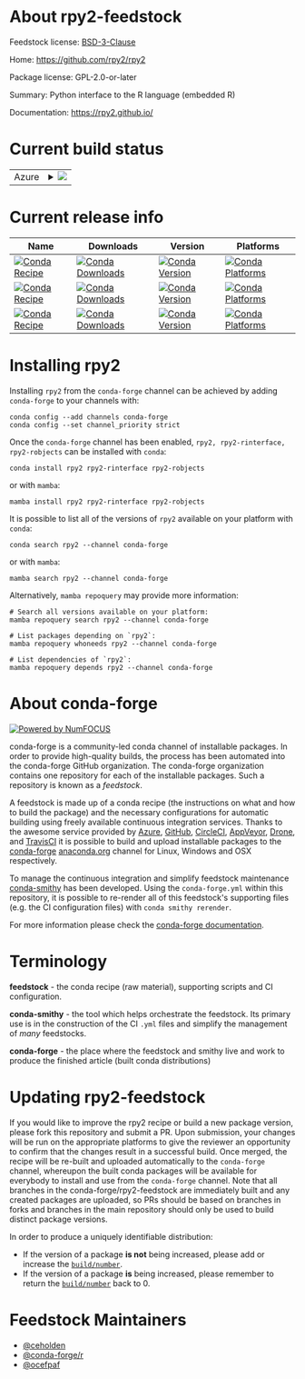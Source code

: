 About rpy2-feedstock
====================

Feedstock license: [BSD-3-Clause](https://github.com/conda-forge/rpy2-feedstock/blob/main/LICENSE.txt)

Home: https://github.com/rpy2/rpy2

Package license: GPL-2.0-or-later

Summary: Python interface to the R language (embedded R)

Documentation: https://rpy2.github.io/

Current build status
====================


<table>
    
  <tr>
    <td>Azure</td>
    <td>
      <details>
        <summary>
          <a href="https://dev.azure.com/conda-forge/feedstock-builds/_build/latest?definitionId=4313&branchName=main">
            <img src="https://dev.azure.com/conda-forge/feedstock-builds/_apis/build/status/rpy2-feedstock?branchName=main">
          </a>
        </summary>
        <table>
          <thead><tr><th>Variant</th><th>Status</th></tr></thead>
          <tbody><tr>
              <td>linux_64_python3.10.____cpythonr_base4.3</td>
              <td>
                <a href="https://dev.azure.com/conda-forge/feedstock-builds/_build/latest?definitionId=4313&branchName=main">
                  <img src="https://dev.azure.com/conda-forge/feedstock-builds/_apis/build/status/rpy2-feedstock?branchName=main&jobName=linux&configuration=linux%20linux_64_python3.10.____cpythonr_base4.3" alt="variant">
                </a>
              </td>
            </tr><tr>
              <td>linux_64_python3.10.____cpythonr_base4.4</td>
              <td>
                <a href="https://dev.azure.com/conda-forge/feedstock-builds/_build/latest?definitionId=4313&branchName=main">
                  <img src="https://dev.azure.com/conda-forge/feedstock-builds/_apis/build/status/rpy2-feedstock?branchName=main&jobName=linux&configuration=linux%20linux_64_python3.10.____cpythonr_base4.4" alt="variant">
                </a>
              </td>
            </tr><tr>
              <td>linux_64_python3.11.____cpythonr_base4.3</td>
              <td>
                <a href="https://dev.azure.com/conda-forge/feedstock-builds/_build/latest?definitionId=4313&branchName=main">
                  <img src="https://dev.azure.com/conda-forge/feedstock-builds/_apis/build/status/rpy2-feedstock?branchName=main&jobName=linux&configuration=linux%20linux_64_python3.11.____cpythonr_base4.3" alt="variant">
                </a>
              </td>
            </tr><tr>
              <td>linux_64_python3.11.____cpythonr_base4.4</td>
              <td>
                <a href="https://dev.azure.com/conda-forge/feedstock-builds/_build/latest?definitionId=4313&branchName=main">
                  <img src="https://dev.azure.com/conda-forge/feedstock-builds/_apis/build/status/rpy2-feedstock?branchName=main&jobName=linux&configuration=linux%20linux_64_python3.11.____cpythonr_base4.4" alt="variant">
                </a>
              </td>
            </tr><tr>
              <td>linux_64_python3.12.____cpythonr_base4.3</td>
              <td>
                <a href="https://dev.azure.com/conda-forge/feedstock-builds/_build/latest?definitionId=4313&branchName=main">
                  <img src="https://dev.azure.com/conda-forge/feedstock-builds/_apis/build/status/rpy2-feedstock?branchName=main&jobName=linux&configuration=linux%20linux_64_python3.12.____cpythonr_base4.3" alt="variant">
                </a>
              </td>
            </tr><tr>
              <td>linux_64_python3.12.____cpythonr_base4.4</td>
              <td>
                <a href="https://dev.azure.com/conda-forge/feedstock-builds/_build/latest?definitionId=4313&branchName=main">
                  <img src="https://dev.azure.com/conda-forge/feedstock-builds/_apis/build/status/rpy2-feedstock?branchName=main&jobName=linux&configuration=linux%20linux_64_python3.12.____cpythonr_base4.4" alt="variant">
                </a>
              </td>
            </tr><tr>
              <td>linux_64_python3.9.____cpythonr_base4.3</td>
              <td>
                <a href="https://dev.azure.com/conda-forge/feedstock-builds/_build/latest?definitionId=4313&branchName=main">
                  <img src="https://dev.azure.com/conda-forge/feedstock-builds/_apis/build/status/rpy2-feedstock?branchName=main&jobName=linux&configuration=linux%20linux_64_python3.9.____cpythonr_base4.3" alt="variant">
                </a>
              </td>
            </tr><tr>
              <td>linux_64_python3.9.____cpythonr_base4.4</td>
              <td>
                <a href="https://dev.azure.com/conda-forge/feedstock-builds/_build/latest?definitionId=4313&branchName=main">
                  <img src="https://dev.azure.com/conda-forge/feedstock-builds/_apis/build/status/rpy2-feedstock?branchName=main&jobName=linux&configuration=linux%20linux_64_python3.9.____cpythonr_base4.4" alt="variant">
                </a>
              </td>
            </tr><tr>
              <td>linux_aarch64_python3.10.____cpythonr_base4.3</td>
              <td>
                <a href="https://dev.azure.com/conda-forge/feedstock-builds/_build/latest?definitionId=4313&branchName=main">
                  <img src="https://dev.azure.com/conda-forge/feedstock-builds/_apis/build/status/rpy2-feedstock?branchName=main&jobName=linux&configuration=linux%20linux_aarch64_python3.10.____cpythonr_base4.3" alt="variant">
                </a>
              </td>
            </tr><tr>
              <td>linux_aarch64_python3.10.____cpythonr_base4.4</td>
              <td>
                <a href="https://dev.azure.com/conda-forge/feedstock-builds/_build/latest?definitionId=4313&branchName=main">
                  <img src="https://dev.azure.com/conda-forge/feedstock-builds/_apis/build/status/rpy2-feedstock?branchName=main&jobName=linux&configuration=linux%20linux_aarch64_python3.10.____cpythonr_base4.4" alt="variant">
                </a>
              </td>
            </tr><tr>
              <td>linux_aarch64_python3.11.____cpythonr_base4.3</td>
              <td>
                <a href="https://dev.azure.com/conda-forge/feedstock-builds/_build/latest?definitionId=4313&branchName=main">
                  <img src="https://dev.azure.com/conda-forge/feedstock-builds/_apis/build/status/rpy2-feedstock?branchName=main&jobName=linux&configuration=linux%20linux_aarch64_python3.11.____cpythonr_base4.3" alt="variant">
                </a>
              </td>
            </tr><tr>
              <td>linux_aarch64_python3.11.____cpythonr_base4.4</td>
              <td>
                <a href="https://dev.azure.com/conda-forge/feedstock-builds/_build/latest?definitionId=4313&branchName=main">
                  <img src="https://dev.azure.com/conda-forge/feedstock-builds/_apis/build/status/rpy2-feedstock?branchName=main&jobName=linux&configuration=linux%20linux_aarch64_python3.11.____cpythonr_base4.4" alt="variant">
                </a>
              </td>
            </tr><tr>
              <td>linux_aarch64_python3.12.____cpythonr_base4.3</td>
              <td>
                <a href="https://dev.azure.com/conda-forge/feedstock-builds/_build/latest?definitionId=4313&branchName=main">
                  <img src="https://dev.azure.com/conda-forge/feedstock-builds/_apis/build/status/rpy2-feedstock?branchName=main&jobName=linux&configuration=linux%20linux_aarch64_python3.12.____cpythonr_base4.3" alt="variant">
                </a>
              </td>
            </tr><tr>
              <td>linux_aarch64_python3.12.____cpythonr_base4.4</td>
              <td>
                <a href="https://dev.azure.com/conda-forge/feedstock-builds/_build/latest?definitionId=4313&branchName=main">
                  <img src="https://dev.azure.com/conda-forge/feedstock-builds/_apis/build/status/rpy2-feedstock?branchName=main&jobName=linux&configuration=linux%20linux_aarch64_python3.12.____cpythonr_base4.4" alt="variant">
                </a>
              </td>
            </tr><tr>
              <td>linux_aarch64_python3.9.____cpythonr_base4.3</td>
              <td>
                <a href="https://dev.azure.com/conda-forge/feedstock-builds/_build/latest?definitionId=4313&branchName=main">
                  <img src="https://dev.azure.com/conda-forge/feedstock-builds/_apis/build/status/rpy2-feedstock?branchName=main&jobName=linux&configuration=linux%20linux_aarch64_python3.9.____cpythonr_base4.3" alt="variant">
                </a>
              </td>
            </tr><tr>
              <td>linux_aarch64_python3.9.____cpythonr_base4.4</td>
              <td>
                <a href="https://dev.azure.com/conda-forge/feedstock-builds/_build/latest?definitionId=4313&branchName=main">
                  <img src="https://dev.azure.com/conda-forge/feedstock-builds/_apis/build/status/rpy2-feedstock?branchName=main&jobName=linux&configuration=linux%20linux_aarch64_python3.9.____cpythonr_base4.4" alt="variant">
                </a>
              </td>
            </tr><tr>
              <td>linux_ppc64le_python3.10.____cpythonr_base4.3</td>
              <td>
                <a href="https://dev.azure.com/conda-forge/feedstock-builds/_build/latest?definitionId=4313&branchName=main">
                  <img src="https://dev.azure.com/conda-forge/feedstock-builds/_apis/build/status/rpy2-feedstock?branchName=main&jobName=linux&configuration=linux%20linux_ppc64le_python3.10.____cpythonr_base4.3" alt="variant">
                </a>
              </td>
            </tr><tr>
              <td>linux_ppc64le_python3.10.____cpythonr_base4.4</td>
              <td>
                <a href="https://dev.azure.com/conda-forge/feedstock-builds/_build/latest?definitionId=4313&branchName=main">
                  <img src="https://dev.azure.com/conda-forge/feedstock-builds/_apis/build/status/rpy2-feedstock?branchName=main&jobName=linux&configuration=linux%20linux_ppc64le_python3.10.____cpythonr_base4.4" alt="variant">
                </a>
              </td>
            </tr><tr>
              <td>linux_ppc64le_python3.11.____cpythonr_base4.3</td>
              <td>
                <a href="https://dev.azure.com/conda-forge/feedstock-builds/_build/latest?definitionId=4313&branchName=main">
                  <img src="https://dev.azure.com/conda-forge/feedstock-builds/_apis/build/status/rpy2-feedstock?branchName=main&jobName=linux&configuration=linux%20linux_ppc64le_python3.11.____cpythonr_base4.3" alt="variant">
                </a>
              </td>
            </tr><tr>
              <td>linux_ppc64le_python3.11.____cpythonr_base4.4</td>
              <td>
                <a href="https://dev.azure.com/conda-forge/feedstock-builds/_build/latest?definitionId=4313&branchName=main">
                  <img src="https://dev.azure.com/conda-forge/feedstock-builds/_apis/build/status/rpy2-feedstock?branchName=main&jobName=linux&configuration=linux%20linux_ppc64le_python3.11.____cpythonr_base4.4" alt="variant">
                </a>
              </td>
            </tr><tr>
              <td>linux_ppc64le_python3.12.____cpythonr_base4.3</td>
              <td>
                <a href="https://dev.azure.com/conda-forge/feedstock-builds/_build/latest?definitionId=4313&branchName=main">
                  <img src="https://dev.azure.com/conda-forge/feedstock-builds/_apis/build/status/rpy2-feedstock?branchName=main&jobName=linux&configuration=linux%20linux_ppc64le_python3.12.____cpythonr_base4.3" alt="variant">
                </a>
              </td>
            </tr><tr>
              <td>linux_ppc64le_python3.12.____cpythonr_base4.4</td>
              <td>
                <a href="https://dev.azure.com/conda-forge/feedstock-builds/_build/latest?definitionId=4313&branchName=main">
                  <img src="https://dev.azure.com/conda-forge/feedstock-builds/_apis/build/status/rpy2-feedstock?branchName=main&jobName=linux&configuration=linux%20linux_ppc64le_python3.12.____cpythonr_base4.4" alt="variant">
                </a>
              </td>
            </tr><tr>
              <td>linux_ppc64le_python3.9.____cpythonr_base4.3</td>
              <td>
                <a href="https://dev.azure.com/conda-forge/feedstock-builds/_build/latest?definitionId=4313&branchName=main">
                  <img src="https://dev.azure.com/conda-forge/feedstock-builds/_apis/build/status/rpy2-feedstock?branchName=main&jobName=linux&configuration=linux%20linux_ppc64le_python3.9.____cpythonr_base4.3" alt="variant">
                </a>
              </td>
            </tr><tr>
              <td>linux_ppc64le_python3.9.____cpythonr_base4.4</td>
              <td>
                <a href="https://dev.azure.com/conda-forge/feedstock-builds/_build/latest?definitionId=4313&branchName=main">
                  <img src="https://dev.azure.com/conda-forge/feedstock-builds/_apis/build/status/rpy2-feedstock?branchName=main&jobName=linux&configuration=linux%20linux_ppc64le_python3.9.____cpythonr_base4.4" alt="variant">
                </a>
              </td>
            </tr><tr>
              <td>osx_64_python3.10.____cpythonr_base4.3</td>
              <td>
                <a href="https://dev.azure.com/conda-forge/feedstock-builds/_build/latest?definitionId=4313&branchName=main">
                  <img src="https://dev.azure.com/conda-forge/feedstock-builds/_apis/build/status/rpy2-feedstock?branchName=main&jobName=osx&configuration=osx%20osx_64_python3.10.____cpythonr_base4.3" alt="variant">
                </a>
              </td>
            </tr><tr>
              <td>osx_64_python3.10.____cpythonr_base4.4</td>
              <td>
                <a href="https://dev.azure.com/conda-forge/feedstock-builds/_build/latest?definitionId=4313&branchName=main">
                  <img src="https://dev.azure.com/conda-forge/feedstock-builds/_apis/build/status/rpy2-feedstock?branchName=main&jobName=osx&configuration=osx%20osx_64_python3.10.____cpythonr_base4.4" alt="variant">
                </a>
              </td>
            </tr><tr>
              <td>osx_64_python3.11.____cpythonr_base4.3</td>
              <td>
                <a href="https://dev.azure.com/conda-forge/feedstock-builds/_build/latest?definitionId=4313&branchName=main">
                  <img src="https://dev.azure.com/conda-forge/feedstock-builds/_apis/build/status/rpy2-feedstock?branchName=main&jobName=osx&configuration=osx%20osx_64_python3.11.____cpythonr_base4.3" alt="variant">
                </a>
              </td>
            </tr><tr>
              <td>osx_64_python3.11.____cpythonr_base4.4</td>
              <td>
                <a href="https://dev.azure.com/conda-forge/feedstock-builds/_build/latest?definitionId=4313&branchName=main">
                  <img src="https://dev.azure.com/conda-forge/feedstock-builds/_apis/build/status/rpy2-feedstock?branchName=main&jobName=osx&configuration=osx%20osx_64_python3.11.____cpythonr_base4.4" alt="variant">
                </a>
              </td>
            </tr><tr>
              <td>osx_64_python3.12.____cpythonr_base4.3</td>
              <td>
                <a href="https://dev.azure.com/conda-forge/feedstock-builds/_build/latest?definitionId=4313&branchName=main">
                  <img src="https://dev.azure.com/conda-forge/feedstock-builds/_apis/build/status/rpy2-feedstock?branchName=main&jobName=osx&configuration=osx%20osx_64_python3.12.____cpythonr_base4.3" alt="variant">
                </a>
              </td>
            </tr><tr>
              <td>osx_64_python3.12.____cpythonr_base4.4</td>
              <td>
                <a href="https://dev.azure.com/conda-forge/feedstock-builds/_build/latest?definitionId=4313&branchName=main">
                  <img src="https://dev.azure.com/conda-forge/feedstock-builds/_apis/build/status/rpy2-feedstock?branchName=main&jobName=osx&configuration=osx%20osx_64_python3.12.____cpythonr_base4.4" alt="variant">
                </a>
              </td>
            </tr><tr>
              <td>osx_64_python3.9.____cpythonr_base4.3</td>
              <td>
                <a href="https://dev.azure.com/conda-forge/feedstock-builds/_build/latest?definitionId=4313&branchName=main">
                  <img src="https://dev.azure.com/conda-forge/feedstock-builds/_apis/build/status/rpy2-feedstock?branchName=main&jobName=osx&configuration=osx%20osx_64_python3.9.____cpythonr_base4.3" alt="variant">
                </a>
              </td>
            </tr><tr>
              <td>osx_64_python3.9.____cpythonr_base4.4</td>
              <td>
                <a href="https://dev.azure.com/conda-forge/feedstock-builds/_build/latest?definitionId=4313&branchName=main">
                  <img src="https://dev.azure.com/conda-forge/feedstock-builds/_apis/build/status/rpy2-feedstock?branchName=main&jobName=osx&configuration=osx%20osx_64_python3.9.____cpythonr_base4.4" alt="variant">
                </a>
              </td>
            </tr><tr>
              <td>osx_arm64_python3.10.____cpythonr_base4.3</td>
              <td>
                <a href="https://dev.azure.com/conda-forge/feedstock-builds/_build/latest?definitionId=4313&branchName=main">
                  <img src="https://dev.azure.com/conda-forge/feedstock-builds/_apis/build/status/rpy2-feedstock?branchName=main&jobName=osx&configuration=osx%20osx_arm64_python3.10.____cpythonr_base4.3" alt="variant">
                </a>
              </td>
            </tr><tr>
              <td>osx_arm64_python3.10.____cpythonr_base4.4</td>
              <td>
                <a href="https://dev.azure.com/conda-forge/feedstock-builds/_build/latest?definitionId=4313&branchName=main">
                  <img src="https://dev.azure.com/conda-forge/feedstock-builds/_apis/build/status/rpy2-feedstock?branchName=main&jobName=osx&configuration=osx%20osx_arm64_python3.10.____cpythonr_base4.4" alt="variant">
                </a>
              </td>
            </tr><tr>
              <td>osx_arm64_python3.11.____cpythonr_base4.3</td>
              <td>
                <a href="https://dev.azure.com/conda-forge/feedstock-builds/_build/latest?definitionId=4313&branchName=main">
                  <img src="https://dev.azure.com/conda-forge/feedstock-builds/_apis/build/status/rpy2-feedstock?branchName=main&jobName=osx&configuration=osx%20osx_arm64_python3.11.____cpythonr_base4.3" alt="variant">
                </a>
              </td>
            </tr><tr>
              <td>osx_arm64_python3.11.____cpythonr_base4.4</td>
              <td>
                <a href="https://dev.azure.com/conda-forge/feedstock-builds/_build/latest?definitionId=4313&branchName=main">
                  <img src="https://dev.azure.com/conda-forge/feedstock-builds/_apis/build/status/rpy2-feedstock?branchName=main&jobName=osx&configuration=osx%20osx_arm64_python3.11.____cpythonr_base4.4" alt="variant">
                </a>
              </td>
            </tr><tr>
              <td>osx_arm64_python3.12.____cpythonr_base4.3</td>
              <td>
                <a href="https://dev.azure.com/conda-forge/feedstock-builds/_build/latest?definitionId=4313&branchName=main">
                  <img src="https://dev.azure.com/conda-forge/feedstock-builds/_apis/build/status/rpy2-feedstock?branchName=main&jobName=osx&configuration=osx%20osx_arm64_python3.12.____cpythonr_base4.3" alt="variant">
                </a>
              </td>
            </tr><tr>
              <td>osx_arm64_python3.12.____cpythonr_base4.4</td>
              <td>
                <a href="https://dev.azure.com/conda-forge/feedstock-builds/_build/latest?definitionId=4313&branchName=main">
                  <img src="https://dev.azure.com/conda-forge/feedstock-builds/_apis/build/status/rpy2-feedstock?branchName=main&jobName=osx&configuration=osx%20osx_arm64_python3.12.____cpythonr_base4.4" alt="variant">
                </a>
              </td>
            </tr><tr>
              <td>osx_arm64_python3.9.____cpythonr_base4.3</td>
              <td>
                <a href="https://dev.azure.com/conda-forge/feedstock-builds/_build/latest?definitionId=4313&branchName=main">
                  <img src="https://dev.azure.com/conda-forge/feedstock-builds/_apis/build/status/rpy2-feedstock?branchName=main&jobName=osx&configuration=osx%20osx_arm64_python3.9.____cpythonr_base4.3" alt="variant">
                </a>
              </td>
            </tr><tr>
              <td>osx_arm64_python3.9.____cpythonr_base4.4</td>
              <td>
                <a href="https://dev.azure.com/conda-forge/feedstock-builds/_build/latest?definitionId=4313&branchName=main">
                  <img src="https://dev.azure.com/conda-forge/feedstock-builds/_apis/build/status/rpy2-feedstock?branchName=main&jobName=osx&configuration=osx%20osx_arm64_python3.9.____cpythonr_base4.4" alt="variant">
                </a>
              </td>
            </tr><tr>
              <td>win_64_python3.10.____cpythonr_base4.3</td>
              <td>
                <a href="https://dev.azure.com/conda-forge/feedstock-builds/_build/latest?definitionId=4313&branchName=main">
                  <img src="https://dev.azure.com/conda-forge/feedstock-builds/_apis/build/status/rpy2-feedstock?branchName=main&jobName=win&configuration=win%20win_64_python3.10.____cpythonr_base4.3" alt="variant">
                </a>
              </td>
            </tr><tr>
              <td>win_64_python3.10.____cpythonr_base4.4</td>
              <td>
                <a href="https://dev.azure.com/conda-forge/feedstock-builds/_build/latest?definitionId=4313&branchName=main">
                  <img src="https://dev.azure.com/conda-forge/feedstock-builds/_apis/build/status/rpy2-feedstock?branchName=main&jobName=win&configuration=win%20win_64_python3.10.____cpythonr_base4.4" alt="variant">
                </a>
              </td>
            </tr><tr>
              <td>win_64_python3.11.____cpythonr_base4.3</td>
              <td>
                <a href="https://dev.azure.com/conda-forge/feedstock-builds/_build/latest?definitionId=4313&branchName=main">
                  <img src="https://dev.azure.com/conda-forge/feedstock-builds/_apis/build/status/rpy2-feedstock?branchName=main&jobName=win&configuration=win%20win_64_python3.11.____cpythonr_base4.3" alt="variant">
                </a>
              </td>
            </tr><tr>
              <td>win_64_python3.11.____cpythonr_base4.4</td>
              <td>
                <a href="https://dev.azure.com/conda-forge/feedstock-builds/_build/latest?definitionId=4313&branchName=main">
                  <img src="https://dev.azure.com/conda-forge/feedstock-builds/_apis/build/status/rpy2-feedstock?branchName=main&jobName=win&configuration=win%20win_64_python3.11.____cpythonr_base4.4" alt="variant">
                </a>
              </td>
            </tr><tr>
              <td>win_64_python3.12.____cpythonr_base4.3</td>
              <td>
                <a href="https://dev.azure.com/conda-forge/feedstock-builds/_build/latest?definitionId=4313&branchName=main">
                  <img src="https://dev.azure.com/conda-forge/feedstock-builds/_apis/build/status/rpy2-feedstock?branchName=main&jobName=win&configuration=win%20win_64_python3.12.____cpythonr_base4.3" alt="variant">
                </a>
              </td>
            </tr><tr>
              <td>win_64_python3.12.____cpythonr_base4.4</td>
              <td>
                <a href="https://dev.azure.com/conda-forge/feedstock-builds/_build/latest?definitionId=4313&branchName=main">
                  <img src="https://dev.azure.com/conda-forge/feedstock-builds/_apis/build/status/rpy2-feedstock?branchName=main&jobName=win&configuration=win%20win_64_python3.12.____cpythonr_base4.4" alt="variant">
                </a>
              </td>
            </tr><tr>
              <td>win_64_python3.9.____cpythonr_base4.3</td>
              <td>
                <a href="https://dev.azure.com/conda-forge/feedstock-builds/_build/latest?definitionId=4313&branchName=main">
                  <img src="https://dev.azure.com/conda-forge/feedstock-builds/_apis/build/status/rpy2-feedstock?branchName=main&jobName=win&configuration=win%20win_64_python3.9.____cpythonr_base4.3" alt="variant">
                </a>
              </td>
            </tr><tr>
              <td>win_64_python3.9.____cpythonr_base4.4</td>
              <td>
                <a href="https://dev.azure.com/conda-forge/feedstock-builds/_build/latest?definitionId=4313&branchName=main">
                  <img src="https://dev.azure.com/conda-forge/feedstock-builds/_apis/build/status/rpy2-feedstock?branchName=main&jobName=win&configuration=win%20win_64_python3.9.____cpythonr_base4.4" alt="variant">
                </a>
              </td>
            </tr>
          </tbody>
        </table>
      </details>
    </td>
  </tr>
</table>

Current release info
====================

| Name | Downloads | Version | Platforms |
| --- | --- | --- | --- |
| [![Conda Recipe](https://img.shields.io/badge/recipe-rpy2-green.svg)](https://anaconda.org/conda-forge/rpy2) | [![Conda Downloads](https://img.shields.io/conda/dn/conda-forge/rpy2.svg)](https://anaconda.org/conda-forge/rpy2) | [![Conda Version](https://img.shields.io/conda/vn/conda-forge/rpy2.svg)](https://anaconda.org/conda-forge/rpy2) | [![Conda Platforms](https://img.shields.io/conda/pn/conda-forge/rpy2.svg)](https://anaconda.org/conda-forge/rpy2) |
| [![Conda Recipe](https://img.shields.io/badge/recipe-rpy2--rinterface-green.svg)](https://anaconda.org/conda-forge/rpy2-rinterface) | [![Conda Downloads](https://img.shields.io/conda/dn/conda-forge/rpy2-rinterface.svg)](https://anaconda.org/conda-forge/rpy2-rinterface) | [![Conda Version](https://img.shields.io/conda/vn/conda-forge/rpy2-rinterface.svg)](https://anaconda.org/conda-forge/rpy2-rinterface) | [![Conda Platforms](https://img.shields.io/conda/pn/conda-forge/rpy2-rinterface.svg)](https://anaconda.org/conda-forge/rpy2-rinterface) |
| [![Conda Recipe](https://img.shields.io/badge/recipe-rpy2--robjects-green.svg)](https://anaconda.org/conda-forge/rpy2-robjects) | [![Conda Downloads](https://img.shields.io/conda/dn/conda-forge/rpy2-robjects.svg)](https://anaconda.org/conda-forge/rpy2-robjects) | [![Conda Version](https://img.shields.io/conda/vn/conda-forge/rpy2-robjects.svg)](https://anaconda.org/conda-forge/rpy2-robjects) | [![Conda Platforms](https://img.shields.io/conda/pn/conda-forge/rpy2-robjects.svg)](https://anaconda.org/conda-forge/rpy2-robjects) |

Installing rpy2
===============

Installing `rpy2` from the `conda-forge` channel can be achieved by adding `conda-forge` to your channels with:

```
conda config --add channels conda-forge
conda config --set channel_priority strict
```

Once the `conda-forge` channel has been enabled, `rpy2, rpy2-rinterface, rpy2-robjects` can be installed with `conda`:

```
conda install rpy2 rpy2-rinterface rpy2-robjects
```

or with `mamba`:

```
mamba install rpy2 rpy2-rinterface rpy2-robjects
```

It is possible to list all of the versions of `rpy2` available on your platform with `conda`:

```
conda search rpy2 --channel conda-forge
```

or with `mamba`:

```
mamba search rpy2 --channel conda-forge
```

Alternatively, `mamba repoquery` may provide more information:

```
# Search all versions available on your platform:
mamba repoquery search rpy2 --channel conda-forge

# List packages depending on `rpy2`:
mamba repoquery whoneeds rpy2 --channel conda-forge

# List dependencies of `rpy2`:
mamba repoquery depends rpy2 --channel conda-forge
```


About conda-forge
=================

[![Powered by
NumFOCUS](https://img.shields.io/badge/powered%20by-NumFOCUS-orange.svg?style=flat&colorA=E1523D&colorB=007D8A)](https://numfocus.org)

conda-forge is a community-led conda channel of installable packages.
In order to provide high-quality builds, the process has been automated into the
conda-forge GitHub organization. The conda-forge organization contains one repository
for each of the installable packages. Such a repository is known as a *feedstock*.

A feedstock is made up of a conda recipe (the instructions on what and how to build
the package) and the necessary configurations for automatic building using freely
available continuous integration services. Thanks to the awesome service provided by
[Azure](https://azure.microsoft.com/en-us/services/devops/), [GitHub](https://github.com/),
[CircleCI](https://circleci.com/), [AppVeyor](https://www.appveyor.com/),
[Drone](https://cloud.drone.io/welcome), and [TravisCI](https://travis-ci.com/)
it is possible to build and upload installable packages to the
[conda-forge](https://anaconda.org/conda-forge) [anaconda.org](https://anaconda.org/)
channel for Linux, Windows and OSX respectively.

To manage the continuous integration and simplify feedstock maintenance
[conda-smithy](https://github.com/conda-forge/conda-smithy) has been developed.
Using the ``conda-forge.yml`` within this repository, it is possible to re-render all of
this feedstock's supporting files (e.g. the CI configuration files) with ``conda smithy rerender``.

For more information please check the [conda-forge documentation](https://conda-forge.org/docs/).

Terminology
===========

**feedstock** - the conda recipe (raw material), supporting scripts and CI configuration.

**conda-smithy** - the tool which helps orchestrate the feedstock.
                   Its primary use is in the construction of the CI ``.yml`` files
                   and simplify the management of *many* feedstocks.

**conda-forge** - the place where the feedstock and smithy live and work to
                  produce the finished article (built conda distributions)


Updating rpy2-feedstock
=======================

If you would like to improve the rpy2 recipe or build a new
package version, please fork this repository and submit a PR. Upon submission,
your changes will be run on the appropriate platforms to give the reviewer an
opportunity to confirm that the changes result in a successful build. Once
merged, the recipe will be re-built and uploaded automatically to the
`conda-forge` channel, whereupon the built conda packages will be available for
everybody to install and use from the `conda-forge` channel.
Note that all branches in the conda-forge/rpy2-feedstock are
immediately built and any created packages are uploaded, so PRs should be based
on branches in forks and branches in the main repository should only be used to
build distinct package versions.

In order to produce a uniquely identifiable distribution:
 * If the version of a package **is not** being increased, please add or increase
   the [``build/number``](https://docs.conda.io/projects/conda-build/en/latest/resources/define-metadata.html#build-number-and-string).
 * If the version of a package **is** being increased, please remember to return
   the [``build/number``](https://docs.conda.io/projects/conda-build/en/latest/resources/define-metadata.html#build-number-and-string)
   back to 0.

Feedstock Maintainers
=====================

* [@ceholden](https://github.com/ceholden/)
* [@conda-forge/r](https://github.com/orgs/conda-forge/teams/r/)
* [@ocefpaf](https://github.com/ocefpaf/)

